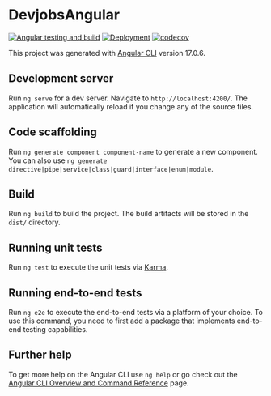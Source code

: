 # DevjobsAngular

[![Angular testing and build](https://github.com/Konadu-Akwasi-Akuoko/devjobs-angular/actions/workflows/test.yaml/badge.svg)](https://github.com/Konadu-Akwasi-Akuoko/devjobs-angular/actions/workflows/test.yaml) [![Deployment](https://github.com/Konadu-Akwasi-Akuoko/devjobs-angular/actions/workflows/push-to-ecr.yaml/badge.svg)](https://github.com/Konadu-Akwasi-Akuoko/devjobs-angular/actions/workflows/push-to-ecr.yaml) [![codecov](https://codecov.io/gh/Konadu-Akwasi-Akuoko/devjobs-angular/graph/badge.svg?token=66DO4QF5HV)](https://codecov.io/gh/Konadu-Akwasi-Akuoko/devjobs-angular)

This project was generated with [Angular CLI](https://github.com/angular/angular-cli) version 17.0.6.

## Development server

Run `ng serve` for a dev server. Navigate to `http://localhost:4200/`. The application will automatically reload if you change any of the source files.

## Code scaffolding

Run `ng generate component component-name` to generate a new component. You can also use `ng generate directive|pipe|service|class|guard|interface|enum|module`.

## Build

Run `ng build` to build the project. The build artifacts will be stored in the `dist/` directory.

## Running unit tests

Run `ng test` to execute the unit tests via [Karma](https://karma-runner.github.io).

## Running end-to-end tests

Run `ng e2e` to execute the end-to-end tests via a platform of your choice. To use this command, you need to first add a package that implements end-to-end testing capabilities.

## Further help

To get more help on the Angular CLI use `ng help` or go check out the [Angular CLI Overview and Command Reference](https://angular.io/cli) page.
